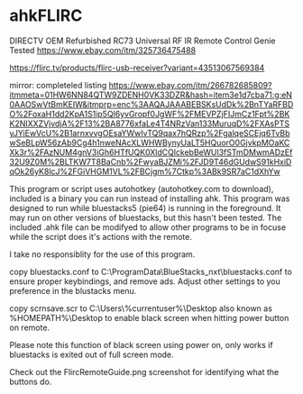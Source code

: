 # ahkFLIRC
DIRECTV OEM Refurbished RC73 Universal RF IR Remote Control Genie Tested
https://www.ebay.com/itm/325736475488

https://flirc.tv/products/flirc-usb-receiver?variant=43513067569384

mirror: completeled listing
https://www.ebay.com/itm/266782685809?itmmeta=01HW6NN84QTW9ZDENH0VK33DZR&hash=item3e1d7cba71:g:eN0AAOSwVtBmKEIW&itmprp=enc%3AAQAJAAABEBSKsUdDk%2BnTYaRFBDO%2FoxaH1dd2KpA1S1ip5Ql6yvGropf0JgWF%2FMEVPZjFIJmCz1Fpt%2BKK2NIXXZVjvdjA%2F13%2BA8776xfaLe4T4NRzVan133MuruqD%2FXAsPTSyJYiEwVcU%2B1arnxvvgOEsaYWwIvTQ9qax7hQRzp%2FgalqeSCEjq6TvBbwSeBLpW56zAb9Cg4h1nweNAcXLWHWBynyUaLT5HQuorO0GjvkpMOaKCXk3r%2FAzNUM4gnV3iGh6HTfUQK0XldCQlckebBeWUl3fSTmDMwmADzEf32U9Z0M%2BLTKW7T8BaCnb%2FwyaBJZMi%2FJD9T46dGUdwS91kHxiDqOk26yK8lcJ%2FGiVHGM1VL%2FBCjgm%7Ctkp%3ABk9SR7aC1dXhYw

This program or script uses autohotkey (autohotkey.com to download), included is a binary you can run instead of installing ahk. This program was designed to run while bluestacks5 (pie64) is running in the foreground. It may run on other versions of bluestacks, but this hasn't been tested. The included .ahk file can be modifyed to allow other programs to be in focuse while the script does it's actions with the remote.

I take no responsiblity for the use of this program.

copy bluestacks.conf to C:\ProgramData\BlueStacks_nxt\bluestacks.conf to ensure proper keybindings, and remove ads. Adjust other settings to you preference in the blustacks menu.

copy scrnsave.scr to C:\Users\\%currentuser%\Desktop also known as %HOMEPATH%\Desktop to enable black screen when hitting power button on remote.

Please note this function of black screen using power on, only works if bluestacks is exited out of full screen mode.

Check out the FlircRemoteGuide.png screenshot for identifying what the buttons do.
